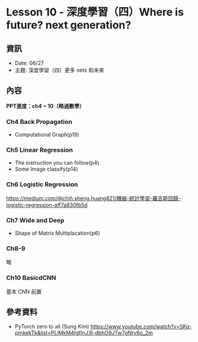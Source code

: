 # Lesson 10 - 深度學習（四）Where is future? next generation?

## 資訊
- Date: 06/27
- 主題: 深度學習（四）更多 nets 和未來

## 內容

**PPT進度：ch4 ~ 10（略過數學）**

### Ch4 Back Propagation

- Computational Graph(p19)

### Ch5 Linear Regression

- The instruction you can follow(p4)
- Some Image classify(p14)

### Ch6 Logistic Regression

https://medium.com/@chih.sheng.huang821/機器-統計學習-羅吉斯回歸-logistic-regression-aff7a830fb5d

### Ch7 Wide and Deep

- Shape of Matrix Multiplacation(p6)

### Ch8-9
略

### Ch10 BasicdCNN

基本 CNN 前置

## 參考資料
- PyTorch zero to all (Sung Kim)
https://www.youtube.com/watch?v=SKq-pmkekTk&list=PLlMkM4tgfjnJ3I-dbhO9JTw7gNty6o_2m
